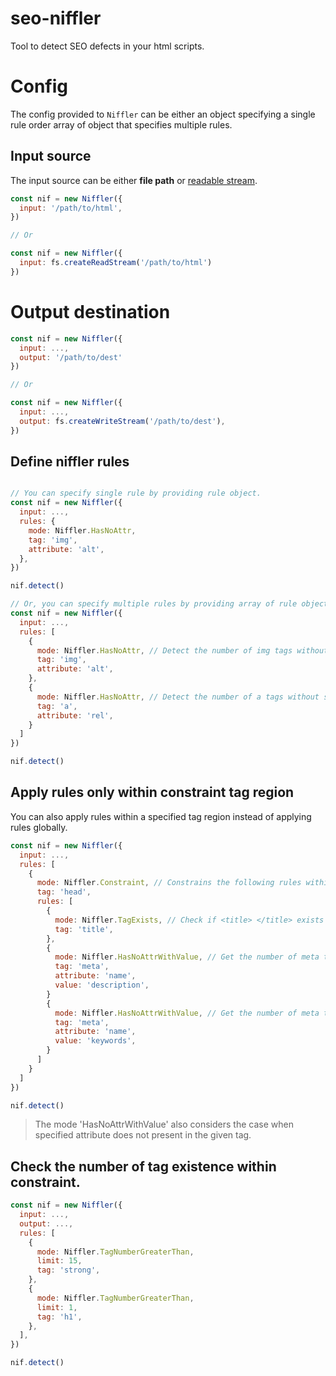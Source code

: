 # seo-niffler
Tool to detect SEO defects in your html scripts.

# Config

The config provided to `Niffler` can be either an object specifying a single rule order array of object that specifies multiple rules.

## Input source

The input source can be either **file path** or [readable stream](https://jscomplete.com/learn/node-beyond-basics/node-streams).


```js
const nif = new Niffler({
  input: '/path/to/html',
})

// Or

const nif = new Niffler({
  input: fs.createReadStream('/path/to/html')
})
```
# Output destination

```js
const nif = new Niffler({
  input: ...,
  output: '/path/to/dest'
})

// Or

const nif = new Niffler({
  input: ...,
  output: fs.createWriteStream('/path/to/dest'),
})
```

## Define niffler rules

```js

// You can specify single rule by providing rule object.
const nif = new Niffler({
  input: ...,
  rules: {
    mode: Niffler.HasNoAttr,
    tag: 'img',
    attribute: 'alt',
  },
})

nif.detect()

// Or, you can specify multiple rules by providing array of rule objects.
const nif = new Niffler({
  input: ...,
  rules: [
    {
      mode: Niffler.HasNoAttr, // Detect the number of img tags without specifying "alt" attribute
      tag: 'img',
      attribute: 'alt',
    },
    {
      mode: Niffler.HasNoAttr, // Detect the number of a tags without specifying "rel" attribute
      tag: 'a',
      attribute: 'rel',
    }
  ]
})

nif.detect()
```

## Apply rules only within constraint tag region

You can also apply rules within a specified tag region instead of applying rules globally.

```js
const nif = new Niffler({
  input: ...,
  rules: [
    {
      mode: Niffler.Constraint, // Constrains the following rules within the provided context. In this case is <head> ... </head>.
      tag: 'head',
      rules: [
        {
          mode: Niffler.TagExists, // Check if <title> </title> exists at least once.
          tag: 'title',
        },
        {
          mode: Niffler.HasNoAttrWithValue, // Get the number of meta tags that has no attribute of "name='description'"
          tag: 'meta',
          attribute: 'name',
          value: 'description',
        }
        {
          mode: Niffler.HasNoAttrWithValue, // Get the number of meta tags that has no attribute of "name='keywords'"
          tag: 'meta',
          attribute: 'name',
          value: 'keywords',
        }
      ]
    }
  ]
})

nif.detect()
```

> The mode 'HasNoAttrWithValue' also considers the case when specified attribute does not present in the given tag.

## Check the number of tag existence within constraint.

```js
const nif = new Niffler({
  input: ...,
  output: ...,
  rules: [
    {
      mode: Niffler.TagNumberGreaterThan,
      limit: 15,
      tag: 'strong',
    },
    {
      mode: Niffler.TagNumberGreaterThan,
      limit: 1,
      tag: 'h1',
    },
  ],
})

nif.detect()
```